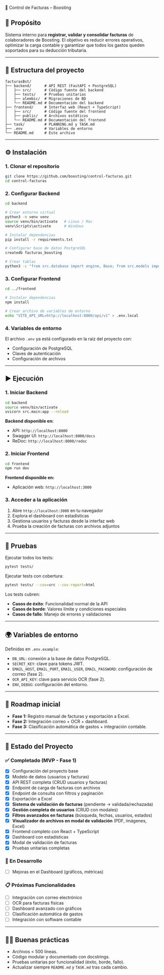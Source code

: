 📑 Control de Facturas – Boosting

## 🚀 Propósito

Sistema interno para **registrar, validar y consolidar facturas** de colaboradores de Boosting.
El objetivo es reducir errores operativos, optimizar la carga contable y garantizar que todos los gastos queden soportados para su deducción tributaria.

---

## 📂 Estructura del proyecto

```
facturasBst/
├── backend/      # API REST (FastAPI + PostgreSQL)
│   ├── src/      # Código fuente del backend
│   ├── tests/    # Pruebas unitarias
│   ├── alembic/  # Migraciones de BD
│   └── README.md # Documentación del backend
├── frontend/     # Interfaz web (React + TypeScript)
│   ├── src/      # Código fuente del frontend
│   ├── public/   # Archivos estáticos
│   └── README.md # Documentación del frontend
├── task/         # PLANNING.md y TASK.md
├── .env          # Variables de entorno
└── README.md     # Este archivo
```

---

## ⚙️ Instalación

### 1. Clonar el repositorio

```bash
git clone https://github.com/boosting/control-facturas.git
cd control-facturas
```

### 2. Configurar Backend

```bash
cd backend

# Crear entorno virtual
python3 -m venv venv
source venv/bin/activate   # Linux / Mac
venv\Scripts\activate      # Windows

# Instalar dependencias
pip install -r requirements.txt

# Configurar base de datos PostgreSQL
createdb facturas_boosting

# Crear tablas
python3 -c "from src.database import engine, Base; from src.models import User, Invoice; Base.metadata.create_all(bind=engine)"
```

### 3. Configurar Frontend

```bash
cd ../frontend

# Instalar dependencias
npm install

# Crear archivo de variables de entorno
echo "VITE_API_URL=http://localhost:8000/api/v1" > .env.local
```

### 4. Variables de entorno

El archivo `.env` ya está configurado en la raíz del proyecto con:
- Configuración de PostgreSQL
- Claves de autenticación
- Configuración de archivos

---

## ▶️ Ejecución

### 1. Iniciar Backend

```bash
cd backend
source venv/bin/activate
uvicorn src.main:app --reload
```

**Backend disponible en:**
- API: `http://localhost:8000`
- Swagger UI: `http://localhost:8000/docs`
- ReDoc: `http://localhost:8000/redoc`

### 2. Iniciar Frontend

```bash
cd frontend
npm run dev
```

**Frontend disponible en:**
- Aplicación web: `http://localhost:3000`

### 3. Acceder a la aplicación

1. Abre `http://localhost:3000` en tu navegador
2. Explora el dashboard con estadísticas
3. Gestiona usuarios y facturas desde la interfaz web
4. Prueba la creación de facturas con archivos adjuntos

---

## 🧪 Pruebas

Ejecutar todos los tests:

```bash
pytest tests/
```

Ejecutar tests con cobertura:

```bash
pytest tests/ --cov=src --cov-report=html
```

Los tests cubren:
- **Casos de éxito**: Funcionalidad normal de la API
- **Casos de borde**: Valores límite y condiciones especiales
- **Casos de fallo**: Manejo de errores y validaciones

---

## 🌍 Variables de entorno

Definidas en `.env.example`:

* `DB_URL`: conexión a la base de datos PostgreSQL.
* `SECRET_KEY`: clave para tokens JWT.
* `EMAIL_HOST`, `EMAIL_PORT`, `EMAIL_USER`, `EMAIL_PASSWORD`: configuración de correo (fase 2).
* `OCR_API_KEY`: clave para servicio OCR (fase 2).
* `ENV`, `DEBUG`: configuración del entorno.

---

## 📌 Roadmap inicial

* **Fase 1:** Registro manual de facturas y exportación a Excel.
* **Fase 2:** Integración correo + OCR + dashboard.
* **Fase 3:** Clasificación automática de gastos + integración contable.

---

## 🚀 Estado del Proyecto

### ✅ Completado (MVP - Fase 1)
- [x] Configuración del proyecto base
- [x] Modelo de datos (usuarios y facturas)
- [x] API REST completa (CRUD usuarios y facturas)
- [x] Endpoint de carga de facturas con archivos
- [x] Endpoint de consulta con filtros y paginación
- [x] Exportación a Excel
- [x] **Sistema de validación de facturas** (pendiente → validada/rechazada)
- [x] **Gestión completa de usuarios** (CRUD con modales)
- [x] **Filtros avanzados en facturas** (búsqueda, fechas, usuarios, estados)
- [x] **Visualizador de archivos en modal de validación** (PDF, imágenes, Excel)
- [x] Frontend completo con React + TypeScript
- [x] Dashboard con estadísticas
- [x] Modal de validación de facturas
- [x] Pruebas unitarias completas

### 🔄 En Desarrollo
- [ ] Mejoras en el Dashboard (gráficos, métricas)

### 📋 Próximas Funcionalidades
- [ ] Integración con correo electrónico
- [ ] OCR para facturas físicas
- [ ] Dashboard avanzado con gráficos
- [ ] Clasificación automática de gastos
- [ ] Integración con software contable

---

## 👨‍💻 Buenas prácticas

* Archivos < 500 líneas.
* Código modular y documentado con docstrings.
* Pruebas unitarias por funcionalidad (éxito, borde, fallo).
* Actualizar siempre `README.md` y `TASK.md` tras cada cambio.

